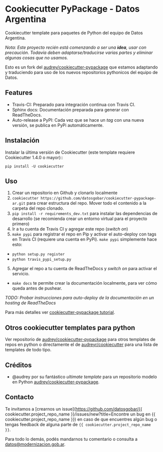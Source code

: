 # Cookiecutter PyPackage - Datos Argentina

Cookiecutter template para paquetes de Python del equipo de Datos Argentina.

*Nota: Este proyecto recién está comenzando a ser una **idea**, usar con precaución. Todavía deben adaptarse/traducirse varias partes y eliminar algunas cosas que no usamos.*

Esto es un fork del [audrey/cookiecutter-pypackage](https://github.com/audreyr/cookiecutter-pypackage/) que estamos adaptando y traduciendo para uso de los nuevos repositorios pythonicos del equipo de Datos.

## Features

* Travis-CI: Preparado para integración continua con Travis CI.
* Sphinx docs: Documentación preparada para generar con ReadTheDocs.
* Auto-release a PyPI: Cada vez que se hace un *tag* con una nueva versión, se publica en PyPi automáticamente.

## Instalación

Instalar la última versión de Cookiecutter (este template requiere
Cookiecutter 1.4.0 o mayor)::

    pip install -U cookiecutter

## Uso

1. Crear un repositorio en Github y clonarlo localmente
2. `cookiecutter https://github.com/datosgobar/cookiecutter-pypackage-ar.git` para crear estructura del repo. Mover todo el contenido a la carpeta del repo clonado.
2. `pip install -r requirements_dev.txt` para instalar las dependencias de desarrollo (se recomienda crear un entorno virtual para el proyecto primero)
3. Ir a tu cuenta de Travis CI y agregar este repo (*switch on*)
4. `make pypi` para registrar el repo en Pip y activar el auto-deploy con tags en Travis CI (requiere una cuenta en PyPi). `make pypi` simplemente hace esto:
  - `python setup.py register`
  - `python travis_pypi_setup.py`
5. Agregar el repo a tu cuenta de ReadTheDocs y *switch on* para activar el servicio.
  - `make docs` te permite crear la documentación localmente, para ver cómo queda antes de pushear.

*TODO: Probar instrucciones para auto-deploy de la documentación en un hosting de ReadTheDocs*

Para más detalles ver [cookiecutter-pypackage tutorial](https://cookiecutter-pypackage.readthedocs.io/en/latest/tutorial.html).

## Otros cookiecutter templates para python

Ver repositorio de [audrey/cookiecutter-pypackage](https://github.com/audreyr/cookiecutter-pypackage/) para otros templates de repos en python o directamente el de [audreyr/cookiecutter](https://github.com/audreyr/cookiecutter) para una lista de templates de todo tipo.

## Créditos

* @audrey por su fantástico *ultimate template* para un repositorio modelo en Python [audrey/cookiecutter-pypackage](https://github.com/audreyr/cookiecutter-pypackage/).

## Contacto

Te invitamos a [crearnos un issue](https://github.com/datosgobar/{{ cookiecutter.project_repo_name }}/issues/new?title=Encontre un bug en {{ cookiecutter.project_repo_name }}) en caso de que encuentres algún bug o tengas feedback de alguna parte de `{{ cookiecutter.project_repo_name }}`.

Para todo lo demás, podés mandarnos tu comentario o consulta a [datos@modernizacion.gob.ar](mailto:datos@modernizacion.gob.ar).
